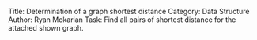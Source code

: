 Title: Determination of a graph shortest distance
Category: Data Structure
Author: Ryan Mokarian
Task: Find all pairs of shortest distance for the attached shown graph.
